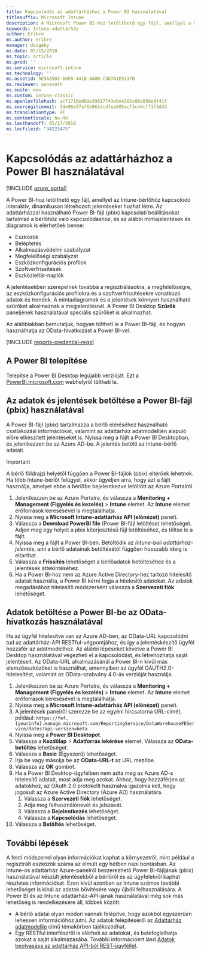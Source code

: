 ```yaml
---
title: Kapcsolódás az adattárházhoz a Power BI használatával
titlesuffix: Microsoft Intune
description: A Microsoft Power BI-hoz letölthető egy fájl, amellyel a Microsoft Intune-bérlőhöz kapcsolódó interaktív, dinamikusan létrehozott jelentéseket hozhat létre.
keywords: Intune-adattárház
author: Erikre
ms.author: erikre
manager: dougeby
ms.date: 05/15/2018
ms.topic: article
ms.prod: ''
ms.service: microsoft-intune
ms.technology: ''
ms.assetid: 5E5A35D3-88F8-441B-8A0B-C5D7A1E5137B
ms.reviewer: aanavath
ms.suite: ems
ms.custom: intune-classic
ms.openlocfilehash: ac71716ed09e39817743ebe4301c08a898e8f41f
ms.sourcegitcommit: 34e96e57af6b861ecdfea085acf3c44cff1f3d43
ms.translationtype: HT
ms.contentlocale: hu-HU
ms.lasthandoff: 05/17/2018
ms.locfileid: "34223475"
---
```

# <a name="connect-to-the-data-warehouse-with-power-bi"></a>Kapcsolódás az adattárházhoz a Power BI használatával

[!INCLUDE [azure_portal](./includes/azure_portal.md)]

A Power BI-hoz letölthető egy fájl, amellyel az Intune-bérlőhöz kapcsolódó interaktív, dinamikusan létrehozott jelentéseket hozhat létre. Az adattárházzal használható Power BI-fájl (pbix) kapcsolati beállításokat tartalmaz a bérlőhöz való kapcsolódáshoz, és az alábbi mintajelentések és diagramok is elérhetőek benne:  

  -  Eszközök
  -  Beléptetés
  -  Alkalmazásvédelmi szabályzat
  -  Megfelelőségi szabályzat
  -  Eszközkonfigurációs profilok
  -  Szoftverfrissítések
  -  Eszközleltár-naplók

A jelentésekben szerepelnek továbbá a regisztrálásokra, a megfelelőségre, az eszközkonfigurációs profilokra és a szoftverfrissítésekre vonatkozó adatok és trendek. A mintadiagramok és a jelentések könnyen használható szűrőket alkalmaznak a megjelenítésnél. A Power BI Desktop **Szűrők** paneljének használatával speciális szűrőket is alkalmazhat.

Az alábbiakban bemutatjuk, hogyan töltheti le a Power BI-fájl, és hogyan használhatja az OData-hivatkozást a Power BI-vel.

[!INCLUDE [reports-credential-reqs](./includes/reports-credential-reqs.md)]

## <a name="install-power-bi"></a>A Power BI telepítése

Telepítse a Power BI Desktop legújabb verzióját. Ezt a [PowerBI.microsoft.com](https://powerbi.microsoft.com/desktop) webhelyről töltheti le.

## <a name="load-the-data-and-reports-using-the-power-bi-file-pbix"></a>Az adatok és jelentések betöltése a Power BI-fájl (pbix) használatával

A Power BI-fájl (pbix) tartalmazza a bérlő eléréséhez használható csatlakozási információkat, valamint az adattárház adatmodelljén alapuló előre elkészített jelentéseket is. Nyissa meg a fájlt a Power BI Desktopban, és jelentkezzen be az Azure AD-be. A jelentés betölti az Intune-bérlő adatait.

> [!Important]  
> A bérlő földrajzi helyétől függően a Power BI-fájlok (pbix) eltérőek lehetnek. Ha több Intune-bérlőt felügyel, akkor ügyeljen arra, hogy azt a fájlt használja, amelyet ebbe a bérlőbe bejelentkezve letöltött az Azure Portalról.  

1.  Jelentkezzen be az Azure Portalra, és válassza a **Monitoring + Management (Figyelés és kezelés)** > **Intune** elemet. Az **Intune** elemet erőforrások keresésével is megtalálhatja.  
2.  Nyissa meg a **Microsoft Intune-adattárház API (előnézet)** panelt.
3.  Válassza a **Download PowerBI file** (Power BI-fájl letöltése) lehetőséget. Adjon meg egy helyet a pbix kiterjesztésű fájl letöltéséhez, és töltse le a fájlt.
4.  Nyissa meg a fájlt a Power BI-ben. Betöltődik az *Intune-beli adattárház-jelentés*, ami a bérlő adatainak betöltésétől függően hosszabb ideig is eltarthat.
5.  Válassza a **Frissítés** lehetőséget a bérlőadatok betöltéséhez és a jelentések áttekintéséhez.
6.  Ha a Power BI-hoz nem az Azure Active Directory-hez tartozó hitelesítő adatait használta, a Power BI kérni fogja a hitelesítő adatokat. Az adatok megadásához hitelesítő módszerként válassza a **Szervezeti fiók** lehetőséget.

## <a name="load-the-data-in-power-bi-using-the-odata-link"></a>Adatok betöltése a Power BI-be az OData-hivatkozás használatával

Ha az ügyfél hitelesítve van az Azure AD-ben, az OData-URL kapcsolódni tud az adattárház-API RESTful-végpontjához, és így a jelentéskészítő ügyfél hozzáfér az adatmodellhez. Az alábbi lépéseket követve a Power BI Desktop használatával végezheti el a kapcsolódást, és létrehozhatja saját jelentéseit. Az OData-URL alkalmazásánál a Power BI-n kívül más elemzőeszközöket is használhat, amennyiben az ügyfél OAUTH2.0-hitelesítést, valamint az OData-szabvány 4.0-ás verzióját használja.

1.  Jelentkezzen be az Azure Portalra, és válassza a **Monitoring + Management (Figyelés és kezelés)** > **Intune** elemet. Az **Intune** elemet erőforrások keresésével is megtalálhatja.  
2.  Nyissa meg a **Microsoft Intune-adattárház API (előnézet)** panelt.
3. A jelentések panelről szerezze be az egyéni hírcsatorna URL-címét, például: `https://fef.{yourinfo}.manage.microsoft.com/ReportingService/DataWarehouseFEService/dates?api-version=beta`
4. Nyissa meg a **Power BI Desktopot**.
5. Válassza a **Kezdőlap** > **Adatforrás lekérése** elemet. Válassza az **OData-betöltés** lehetőséget.
6. Válassza a **Basic** (Egyszerű) lehetőséget.
7. Írja be vagy másolja be az **OData-URL-t** az URL mezőbe.
8. Válassza az **OK** gombot.
9. Ha a Power BI Desktop-ügyfélben nem adta meg az Azure AD-s hitelesítő adatait, most adja meg azokat. Ahhoz, hogy hozzáférjen az adatokhoz, az OAuth 2.0 protokollt használva igazolnia kell, hogy jogosult az Azure Active Directory (Azure AD) használatára.  
    1.  Válassza a **Szervezeti fiók** lehetőséget.  
    2.  Adja meg felhasználónevét és jelszavát.  
    3.  Válassza a **Bejelentkezés** lehetőséget.  
    4.  Válassza a **Kapcsolódás** lehetőséget.  
10. Válassza a **Betöltés** lehetőséget.

## <a name="next-steps"></a>További lépések

A fenti módszerrel olyan információkat kaphat a környezetről, mint például a regisztrált eszközök száma az elmúlt egy hétben napi bontásban. Az Intune-os adattárház Azure-panelről beszerezhető Power BI-fájljának (pbix) használatával készült jelentésekből a bérlőről és az ügyfelekről kaphat részletes információkat. Ezen kívül azonban az Intune számos további lehetőséget is kínál az adatok bővítésére vagy újbóli felhasználására. A Power BI és az Intune adattárház-API-jának használatával még sok más lehetőség is rendelkezésére áll, többek között:

<!-- -  You can use Power BI Desktop to create additional report types with your data. For example, you could create a custom chart representing the ratio of device manufactures in your enterprise. For more information about creating custom reports with Power BI and the Intune Data Warehouse, see `BLOG POST ON POWER BI`. -->
 -  A bérlő adatai olyan módon vannak felépítve, hogy azokból egyszerűen lehessen információhoz jutni. Az adatok felépítéséről az [Adattárház adatmodellje](reports-ref-data-model.md) című témakörben tájékozódhat.
 -  Egy RESTful interfészről is elérheti az adatokat, és belefoglalhatja azokat a saját alkalmazásába. További információért lásd [Adatok beolvasása az adattárház API-ból REST-ügyféllel](reports-proc-data-rest.md).
